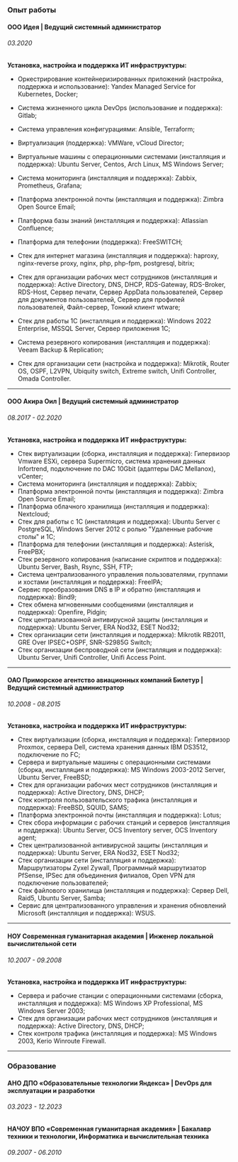 ### Опыт работы

#### **ООО Идея** | **Ведущий системный администратор**

###### 03.2020 

**Установка, настройка и поддержка ИТ инфраструктуры:**

- Оркестрирование контейнеризированных приложений (настройка, поддержка и использование): Yandex Managed Service for Kubernetes, Docker;

- Система жизненного цикла DevOps (использование и поддержка): Gitlab;

- Система управления конфигурациями: Ansible, Terraform;

- Виртуализация (поддержка): VMWare, vCloud Director;
- Виртуальные машины с операционными системами (инсталляция и поддержка): Ubuntu Server, Centos, Arch Linux, MS Windows Server;
- Система мониторинга (инсталляция и поддержка): Zabbix, Prometheus, Grafana;
- Платформа электронной почты (инсталляция и поддержка): Zimbra Open Source Email;
- Платформа базы знаний (инсталляция и поддержка): Atlassian Confluence;
- Платформа для телефонии (поддержка): FreeSWITCH;
- Стек для интернет магазина (инсталляция и поддержка): haproxy, nginx-reverse proxy, nginx, php, php-fpm, postgresql, bitrix;
- Стек для организации рабочих мест сотрудников (инсталляция и поддержка): Active Directory, DNS, DHCP, RDS-Gateway, RDS-Broker, RDS-Host, Сервер печати, Сервер AppData пользователей, Сервер для документов пользователей, Сервер для профилей пользователей, Файл-сервер, Тонкий клиент wtware;
- Стек для работы 1С (инсталляция и поддержка): Windows 2022 Enterprise, MSSQL Server, Сервер приложения 1С;
- Система резервного копирования (инсталляция и поддержка): Veeam Backup & Replication;
- Стек для организации сети (настройка и поддержка): Mikrotik, Router OS, OSPF, L2VPN, Ubiquity switch, Extreme switch, Unifi Controller, Omada Controller.

------

#### **ООО Акира Оил** | **Ведущий системный администратор**

###### 08.2017 - 02.2020

**Установка, настройка и поддержка ИТ инфраструктуры:**

- Стек виртуализации (сборка, инсталляция и поддержка): Гипервизор Vmware ESXi, сервера Supermicro, система хранения данных Infortrend, подключение по DAC 10Gbit (адаптеры DAC Mellanox), vCenter;
- Система мониторинга (инсталляция и поддержка): Zabbix;
- Платформа электронной почты (инсталляция и поддержка): Zimbra Open Source Email;
- Платформа облачного хранилища (инсталляция и поддержка): Nextcloud;
- Стек для работы с 1С (инсталляция и поддержка): Ubuntu Server с PostgreSQL, Windows Server 2012 с ролью "Удаленные рабочие столы" и 1С;
- Платформа для телефонии (инсталляция и поддержка): Asterisk, FreePBX;
- Стек резервного копирования (написание скриптов и поддержка): Ubuntu Server, Bash, Rsync, SSH, FTP;
- Система централизованного управления пользователями, группами и хостами (инсталляция и поддержка): FreeIPA;
- Сервис преобразования DNS в IP и обратно (инсталляция и поддержка): Bind9;
- Стек обмена мгновенными сообщениями (инсталляция и поддержка): Openfire, Pidgin;
- Стек централизованной антивирусной защиты (инсталляция и поддержка): Ubuntu Server, ERA Nod32, ESET Nod32;
- Стек организации сети (инсталляция и поддержка): Mikrotik RB2011, GRE Over IPSEC+OSPF, SNR-S2985G Switch;
- Стек организации беспроводной сети (инсталляция и поддержка): Ubuntu Server, Unifi Controller, Unifi Access Point.

------

#### **ОАО Приморское агентство авиационных компаний Билетур** | **Ведущий системный администратор**

###### 10.2008 - 08.2015

**Установка, настройка и поддержка ИТ инфраструктуры:**

- Стек виртуализации (сборка, инсталляция и поддержка): Гипервизор Proxmox, сервера Dell, система хранения данных IBM DS3512, подключение по FC;
- Сервера и виртуальные машины с операционными системами (сборка, инсталляция и поддержка): MS Windows 2003-2012 Server, Ubuntu Server, FreeBSD;
- Стек для организации рабочих мест сотрудников (инсталляция и поддержка): Active Directory, DNS, DHCP;
- Стек контроля пользовательского трафика (инсталляция и поддержка): FreeBSD, SQUID, SAMS;
- Платформа электронной почты (инсталляция и поддержка): Lotus;
- Стек сбора информации с рабочих станций и серверов (инсталляция и поддержка): Ubuntu Server, OCS Inventory server, OCS Inventory agent;
- Стек централизованной антивирусной защиты (инсталляция и поддержка): Ubuntu Server, ERA Nod32, ESET Nod32;
- Стек организации сети (инсталляция и поддержка): Маршрутизаторы Zyxel Zywall, Программный маршрутизатор PfSense, IPSec для объединения филиалов, Open VPN для подключение пользователей;
- Стек файлового хранилища (инсталляция и поддержка): Сервер Dell, Raid5, Ubuntu Server, Samba;
- Сервис для централизованного управления и хранения обновлений Microsoft (инсталляция и поддержка): WSUS.

------

#### **НОУ Современная гуманитарная академия** | **Инженер локальной вычислительной сети**

###### 10.2007 - 09.2008

**Установка, настройка и поддержка ИТ инфраструктуры:**

- Сервера и рабочие станции с операционными системами (сборка, инсталляция и поддержка): MS Windows XP Professional, MS Windows Server 2003;
- Стек для организации рабочих мест сотрудников (инсталляция и поддержка): Active Directory, DNS, DHCP;
- Стек контроля трафика (инсталляция и поддержка): MS Windows 2003, Kerio Winroute Firewall.

------

### Образование

#### **АНО ДПО «Образовательные технологии Яндекса»** | **DevOps для эксплуатации и разработки**

###### 03.2023 - 12.2023

#### **НАЧОУ ВПО «Современная гуманитарная академия»** | **Бакалавр техники и технологии, Информатика и вычислительная техника**

###### 09.2007 - 06.2010
